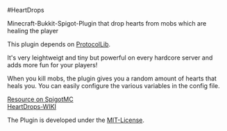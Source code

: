 #HeartDrops

Minecraft-Bukkit-Spigot-Plugin that drop hearts from mobs which are healing the player

This plugin depends on <a href="https://www.spigotmc.org/resources/protocollib.1997/">ProtocolLib</a>.

It's very leightweigt and tiny but powerful on every hardcore server and adds more fun for your players!

When you kill mobs, the plugin gives you a random amount of hearts that heals you.
You can easily configure the various variables in the config file.

<a href="https://www.spigotmc.org/resources/heartdrops.18958/">Resource on SpigotMC</a><br>
<a href="https://github.com/X00LA/HeartDrops/wiki">HeartDrops-WIKI</a>

The Plugin is developed under the <a href="https://github.com/X00LA/HeartDrops/blob/master/LICENSE">MIT-License</a>.
